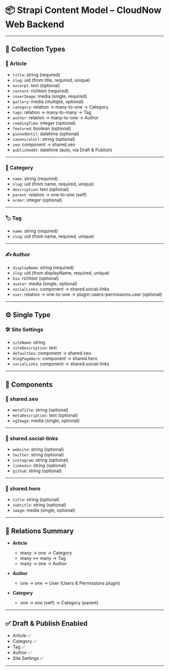 # 📦 Strapi Content Model – CloudNow Web Backend

---

## 📁 Collection Types

### 📰 Article

- `title`: string (required)
- `slug`: uid (from title, required, unique)
- `excerpt`: text (optional)
- `content`: richtext (required)
- `coverImage`: media (single, required)
- `gallery`: media (multiple, optional)
- `category`: relation → many-to-one → Category
- `tags`: relation → many-to-many → Tag
- `author`: relation → many-to-one → Author
- `readingTime`: integer (optional)
- `featured`: boolean (optional)
- `pinnedUntil`: datetime (optional)
- `canonicalUrl`: string (optional)
- `seo`: component → shared.seo
- `publishedAt`: datetime (auto, via Draft & Publish)

---

### 📂 Category

- `name`: string (required)
- `slug`: uid (from name, required, unique)
- `description`: text (optional)
- `parent`: relation → one-to-one (self)
- `order`: integer (optional)

---

### 🏷️ Tag

- `name`: string (required)
- `slug`: uid (from name, required, unique)

---

### ✍️ Author

- `displayName`: string (required)
- `slug`: uid (from displayName, required, unique)
- `bio`: richtext (optional)
- `avatar`: media (single, optional)
- `socialLinks`: component → shared.social-links
- `user`: relation → one-to-one → plugin::users-permissions.user (optional)

---

## ⚙️ Single Type

### 🛠️ Site Settings

- `siteName`: string
- `siteDescription`: text
- `defaultSeo`: component → shared.seo
- `blogPageHero`: component → shared.hero
- `socialLinks`: component → shared.social-links

---

## 🧩 Components

### 🧠 shared.seo

- `metaTitle`: string (optional)
- `metaDescription`: text (optional)
- `ogImage`: media (single, optional)

---

### 🔗 shared.social-links

- `website`: string (optional)
- `twitter`: string (optional)
- `instagram`: string (optional)
- `linkedin`: string (optional)
- `github`: string (optional)

---

### 🎯 shared.hero

- `title`: string (optional)
- `subtitle`: string (optional)
- `image`: media (single, optional)

---

## 🔐 Relations Summary

- **Article**

  - many → one → Category
  - many ↔ many → Tag
  - many → one → Author

- **Author**

  - one → one → User (Users & Permissions plugin)

- **Category**
  - one → one (self) → Category (parent)

---

## ✅ Draft & Publish Enabled

- Article ✅
- Category ✅
- Tag ✅
- Author ✅
- Site Settings ✅

---
